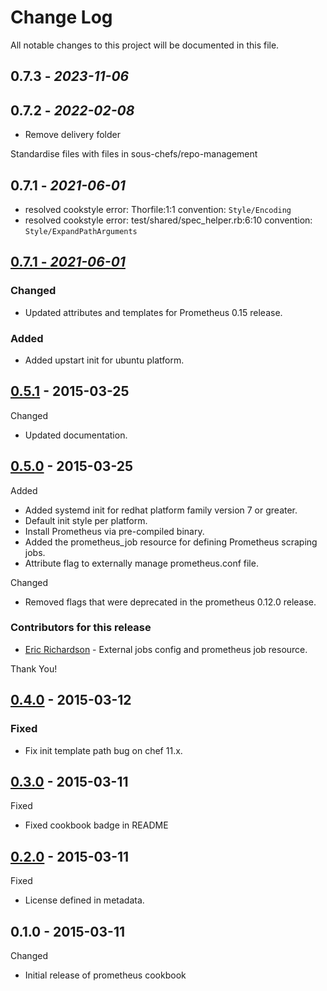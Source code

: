 # Change Log

All notable changes to this project will be documented in this file.

## 0.7.3 - *2023-11-06*

## 0.7.2 - *2022-02-08*

- Remove delivery folder

Standardise files with files in sous-chefs/repo-management

## 0.7.1 - *2021-06-01*

- resolved cookstyle error: Thorfile:1:1 convention: `Style/Encoding`
- resolved cookstyle error: test/shared/spec_helper.rb:6:10 convention: `Style/ExpandPathArguments`

## [0.7.1 - *2021-06-01*][0.7.1 - *2021-06-01*]

### Changed

- Updated attributes and templates for Prometheus 0.15 release.

### Added

- Added upstart init for ubuntu platform.

## [0.5.1] - 2015-03-25

Changed

- Updated documentation.

## [0.5.0] - 2015-03-25

Added

- Added systemd init for redhat platform family version 7 or greater.
- Default init style per platform.
- Install Prometheus via pre-compiled binary.
- Added the prometheus_job resource for defining Prometheus scraping jobs.
- Attribute flag to externally manage prometheus.conf file.

Changed

- Removed flags that were deprecated in the prometheus 0.12.0 release.

### Contributors for this release

- [Eric Richardson](https://github.com/ewr) - External jobs config and prometheus job resource.

Thank You!

## [0.4.0] - 2015-03-12

### Fixed

- Fix init template path bug on chef 11.x.

## [0.3.0] - 2015-03-11

Fixed

- Fixed cookbook badge in README

## [0.2.0] - 2015-03-11

Fixed

- License defined in metadata.

## 0.1.0 - 2015-03-11

Changed

- Initial release of prometheus cookbook

[0.7.1 - *2021-06-01*]: https://github.com/rayrod2030/chef-prometheus/compare/0.5.1...HEAD
[0.5.1]: https://github.com/rayrod2030/chef-prometheus/compare/0.5.0...0.5.1
[0.5.0]: https://github.com/rayrod2030/chef-prometheus/compare/0.4.0...0.5.0
[0.4.0]: https://github.com/rayrod2030/chef-prometheus/compare/0.3.0...0.4.0
[0.3.0]: https://github.com/rayrod2030/chef-prometheus/compare/0.2.0...0.3.0
[0.2.0]: https://github.com/rayrod2030/chef-prometheus/compare/0.1.0...0.2.0
